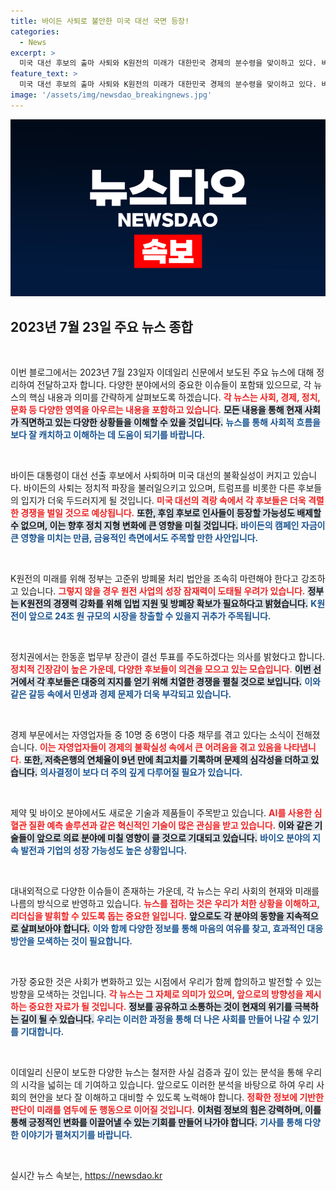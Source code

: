 ```yaml
---
title: 바이든 사퇴로 불안한 미국 대선 국면 등장!
categories:
  - News
excerpt: >
  미국 대선 후보의 출마 사퇴와 K원전의 미래가 대한민국 경제의 분수령을 맞이하고 있다. 바이든 사퇴로 촉발된 정치적 격랑 속, 삼성전자의 반도체 전략과 K원전의 ‘잭팟’ 가능성에 이목이 집중되고 있다. 클릭하면 더 많은 놀라운 이야기들이 기다립니다!
feature_text: >
  미국 대선 후보의 출마 사퇴와 K원전의 미래가 대한민국 경제의 분수령을 맞이하고 있다. 바이든 사퇴로 촉발된 정치적 격랑 속, 삼성전자의 반도체 전략과 K원전의 ‘잭팟’ 가능성에 이목이 집중되고 있다. 클릭하면 더 많은 놀라운 이야기들이 기다립니다!
image: '/assets/img/newsdao_breakingnews.jpg'
---
```


<p><img src="/assets/img/newsdao_breakingnews.jpg" alt="implanttips 속보" /></p>

<h2 data-ke-size="size26">2023년 7월 23일 주요 뉴스 종합</h2>

<p data-ke-size="size16">&nbsp;</p>

<p>이번 블로그에서는 2023년 7월 23일자 이데일리 신문에서 보도된 주요 뉴스에 대해 정리하여 전달하고자 합니다. 다양한 분야에서의 중요한 이슈들이 포함돼 있으므로, 각 뉴스의 핵심 내용과 의미를 간략하게 살펴보도록 하겠습니다. <b><span style="color: #ee2323;">각 뉴스는 사회, 경제, 정치, 문화 등 다양한 영역을 아우르는 내용을 포함하고 있습니다.</span></b> <b><span style="background-color: #21538527;">모든 내용을 통해 현재 사회가 직면하고 있는 다양한 상황들을 이해할 수 있을 것입니다.</span></b> <b><span style="color: #1a5490;">뉴스를 통해 사회적 흐름을 보다 잘 캐치하고 이해하는 데 도움이 되기를 바랍니다.</span></b></p>

<p data-ke-size="size16">&nbsp;</p>

<p>바이든 대통령이 대선 선출 후보에서 사퇴하며 미국 대선의 불확실성이 커지고 있습니다. 바이든의 사퇴는 정치적 파장을 불러일으키고 있으며, 트럼프를 비롯한 다른 후보들의 입지가 더욱 두드러지게 될 것입니다. <b><span style="color: #ee2323;">미국 대선의 격랑 속에서 각 후보들은 더욱 격렬한 경쟁을 벌일 것으로 예상됩니다.</span></b> <b><span style="background-color: #21538527;">또한, 후임 후보로 인사들이 등장할 가능성도 배제할 수 없으며, 이는 향후 정치 지형 변화에 큰 영향을 미칠 것입니다.</span></b> <b><span style="color: #1a5490;">바이든의 캠페인 자금이 큰 영향을 미치는 만큼, 금융적인 측면에서도 주목할 만한 사안입니다.</span></b></p>

<p data-ke-size="size16">&nbsp;</p>

<p>K원전의 미래를 위해 정부는 고준위 방폐물 처리 법안을 조속히 마련해야 한다고 강조하고 있습니다. <b><span style="color: #ee2323;">그렇지 않을 경우 원전 사업의 성장 잠재력이 도태될 우려가 있습니다.</span></b> <b><span style="background-color: #21538527;">정부는 K원전의 경쟁력 강화를 위해 입법 지원 및 방폐장 확보가 필요하다고 밝혔습니다.</span></b> <b><span style="color: #1a5490;">K원전이 앞으로 24조 원 규모의 시장을 창출할 수 있을지 귀추가 주목됩니다.</span></b></p>

<p data-ke-size="size16">&nbsp;</p>

<p>정치권에서는 한동훈 법무부 장관이 결선 투표를 주도하겠다는 의사를 밝혔다고 합니다. <b><span style="color: #ee2323;">정치적 긴장감이 높은 가운데, 다양한 후보들이 의견을 모으고 있는 모습입니다.</span></b> <b><span style="background-color: #21538527;">이번 선거에서 각 후보들은 대중의 지지를 얻기 위해 치열한 경쟁을 펼칠 것으로 보입니다.</span></b> <b><span style="color: #1a5490;">이와 같은 갈등 속에서 민생과 경제 문제가 더욱 부각되고 있습니다.</span></b></p>

<p data-ke-size="size16">&nbsp;</p>

<p>경제 부문에서는 자영업자들 중 10명 중 6명이 다중 채무를 겪고 있다는 소식이 전해졌습니다. <b><span style="color: #ee2323;">이는 자영업자들이 경제의 불확실성 속에서 큰 어려움을 겪고 있음을 나타냅니다.</span></b> <b><span style="background-color: #21538527;">또한, 저축은행의 연체율이 9년 만에 최고치를 기록하며 문제의 심각성을 더하고 있습니다.</span></b> <b><span style="color: #1a5490;">의사결정이 보다 더 주의 깊게 다루어질 필요가 있습니다.</span></b></p>

<p data-ke-size="size16">&nbsp;</p>

<p>제약 및 바이오 분야에서도 새로운 기술과 제품들이 주목받고 있습니다. <b><span style="color: #ee2323;">AI를 사용한 심혈관 질환 예측 솔루션과 같은 혁신적인 기술이 많은 관심을 받고 있습니다.</span></b> <b><span style="background-color: #21538527;">이와 같은 기술들이 앞으로 의료 분야에 미칠 영향이 클 것으로 기대되고 있습니다.</span></b> <b><span style="color: #1a5490;">바이오 분야의 지속 발전과 기업의 성장 가능성도 높은 상황입니다.</span></b></p>

<p data-ke-size="size16">&nbsp;</p>

<p>대내외적으로 다양한 이슈들이 존재하는 가운데, 각 뉴스는 우리 사회의 현재와 미래를 나름의 방식으로 반영하고 있습니다. <b><span style="color: #ee2323;">뉴스를 접하는 것은 우리가 처한 상황을 이해하고, 리더십을 발휘할 수 있도록 돕는 중요한 일입니다.</span></b> <b><span style="background-color: #21538527;">앞으로도 각 분야의 동향을 지속적으로 살펴보아야 합니다.</span></b> <b><span style="color: #1a5490;">이와 함께 다양한 정보를 통해 마음의 여유를 찾고, 효과적인 대응 방안을 모색하는 것이 필요합니다.</span></b></p>

<p data-ke-size="size16">&nbsp;</p>

<p>가장 중요한 것은 사회가 변화하고 있는 시점에서 우리가 함께 합의하고 발전할 수 있는 방향을 모색하는 것입니다. <b><span style="color: #ee2323;">각 뉴스는 그 자체로 의미가 있으며, 앞으로의 방향성을 제시하는 중요한 자료가 될 것입니다.</span></b> <b><span style="background-color: #21538527;">정보를 공유하고 소통하는 것이 현재의 위기를 극복하는 길이 될 수 있습니다.</span></b> <b><span style="color: #1a5490;">우리는 이러한 과정을 통해 더 나은 사회를 만들어 나갈 수 있기를 기대합니다.</span></b></p>

<p data-ke-size="size16">&nbsp;</p> 

<p>이데일리 신문이 보도한 다양한 뉴스는 철저한 사실 검증과 깊이 있는 분석을 통해 우리의 시각을 넓히는 데 기여하고 있습니다. 앞으로도 이러한 분석을 바탕으로 하여 우리 사회의 현안을 보다 잘 이해하고 대비할 수 있도록 노력해야 합니다. <b><span style="color: #ee2323;">정확한 정보에 기반한 판단이 미래를 염두에 둔 행동으로 이어질 것입니다.</span></b> <b><span style="background-color: #21538527;">이처럼 정보의 힘은 강력하며, 이를 통해 긍정적인 변화를 이끌어낼 수 있는 기회를 만들어 나가야 합니다.</span></b> <b><span style="color: #1a5490;">기사를 통해 다양한 이야기가 펼쳐지기를 바랍니다.</span></b></p>

<p data-ke-size="size16">&nbsp;</p>
실시간 뉴스 속보는, <a href="https://newsdao.kr" rel="dofollow">https://newsdao.kr</a>


